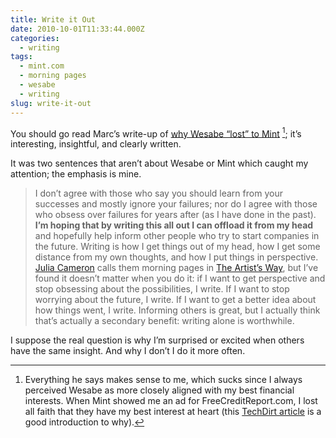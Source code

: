 ```yaml
---
title: Write it Out
date: 2010-10-01T11:33:44.000Z
categories:
  - writing
tags:
  - mint.com
  - morning pages
  - wesabe
  - writing
slug: write-it-out
---
```

You should go read Marc’s write-up of [why Wesabe “lost” to Mint][1] [^1]; it’s interesting, insightful, and clearly written.

It was two sentences that aren’t about Wesabe or Mint which caught my attention; the emphasis is mine.

> I don’t agree with those who say you should learn from your successes and mostly ignore your failures; nor do I agree with those who obsess over failures for years after (as I have done in the past). **I’m hoping that by writing this all out I can offload it from my head** and hopefully help inform other people who try to start companies in the future.
Writing is how I get things out of my head, how I get some distance from my own thoughts, and how I put things in perspective. [Julia Cameron][2]  calls them morning pages in [The Artist’s Way](https://secure.wikimedia.org/wikipedia/en/wiki/The_Artist%27s_Way), but I’ve found it doesn’t matter when you do it: if I want to get perspective and stop obsessing about the possibilities, I write. If I want to stop worrying about the future, I write. If I want to get a better idea about how things went, I write. Informing others is great, but I actually think that’s actually a secondary benefit: writing alone is worthwhile.

I suppose the real question is why I’m surprised or excited when others have the same insight. And why I don’t I do it more often.

[^1]: Everything he says makes sense to me, which sucks since I always perceived Wesabe as more closely aligned with my best financial interests. When Mint showed me an ad for FreeCreditReport.com, I lost all faith that they have my best interest at heart (this [TechDirt article][3]  is a good introduction to why).



 [1]: http://blog.precipice.org/why-wesabe-lost-to-mint
 [2]: https://secure.wikimedia.org/wikipedia/en/wiki/Julia_Cameron
 [3]: http://www.techdirt.com/articles/20100302/2343298378.shtml
